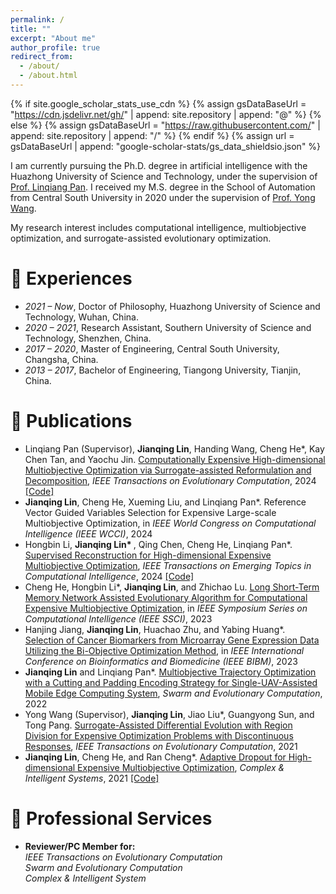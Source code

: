 ```yaml
---
permalink: /
title: ""
excerpt: "About me"
author_profile: true
redirect_from: 
  - /about/
  - /about.html
---
```


{% if site.google_scholar_stats_use_cdn %}
{% assign gsDataBaseUrl = "https://cdn.jsdelivr.net/gh/" | append: site.repository | append: "@" %}
{% else %}
{% assign gsDataBaseUrl = "https://raw.githubusercontent.com/" | append: site.repository | append: "/" %}
{% endif %}
{% assign url = gsDataBaseUrl | append: "google-scholar-stats/gs_data_shieldsio.json" %}

<span class='anchor' id='about-me'></span>

I am currently pursuing the Ph.D. degree in artificial intelligence with the Huazhong University of Science and Technology, under the supervision of [Prof. Linqiang Pan](http://faculty.hust.edu.cn/panlinqiang/zh_CN/index.htm). I received my M.S. degree in the School of Automation from Central South University in 2020 under the supervision of [Prof. Yong Wang](https://faculty.csu.edu.cn/wangyong/zh_CN/index.htm).

My research interest includes computational intelligence, multiobjective optimization, and surrogate-assisted evolutionary optimization. 
<!-- I have published more than 100 papers at the top international AI conferences with total <a href='https://scholar.google.com/citations?user=DhtAFkwAAAAJ'>google scholar citations <strong><span id='total_cit'>260000+</span></strong></a> (You can also use google scholar badge <a href='https://scholar.google.com/citations?user=DhtAFkwAAAAJ'><img src="https://img.shields.io/endpoint?url={{ url | url_encode }}&logo=Google%20Scholar&labelColor=f6f6f6&color=9cf&style=flat&label=citations"></a>). -->

# 📖 Experiences
- *2021 – Now*, Doctor of Philosophy, Huazhong University of Science and Technology, Wuhan, China.
- *2020 – 2021*, Research Assistant, Southern University of Science and Technology, Shenzhen, China.
- *2017 – 2020*, Master of Engineering, Central South University, Changsha, China.
- *2013 – 2017*, Bachelor of Engineering, Tiangong University, Tianjin, China.

<!-- # 🔥 News -->
<!-- - *2022.02*: &nbsp;🎉🎉 Lorem ipsum dolor sit amet, consectetur adipiscing elit. Vivamus ornare aliquet ipsum, ac tempus justo dapibus sit amet.  -->
<!-- - *2022.02*: &nbsp;🎉🎉 Lorem ipsum dolor sit amet, consectetur adipiscing elit. Vivamus ornare aliquet ipsum, ac tempus justo dapibus sit amet.  -->

# 📝 Publications 

<!--- **Surrogate-assisted Multiobjective Genes Selection Method for Cell Classification from Single-cell RNA Sequencing Data **  <br>  -->
<!--  <ins>Jianqing Lin</ins>, Cheng He, Hanjing Jiang, and Linqiang Pan  <br>  -->
<!--  _TBD, in press_ --> 
<!--- **Variable Reconstruction for Evolutionary Large-scale Expensive Multiobjective Optimization**  <br>  -->
<!--  <ins>Jianqing Lin</ins>, Cheng He, Ye Tian, and Linqiang Pan  <br>  -->
<!--  _IEEE/CAA Journal of Automatica Sinica, in press_ --> 
- Linqiang Pan (Supervisor), <b>Jianqing Lin</b>, Handing Wang, Cheng He*, Kay Chen Tan, and Yaochu Jin. [Computationally Expensive High-dimensional Multiobjective Optimization via Surrogate-assisted Reformulation and Decomposition](https://ieeexplore.ieee.org/document/10477568), _IEEE Transactions on Evolutionary Computation_, 2024
 [[Code]](https://github.com/jqlincn/TP-SAEA)
- **Jianqing Lin**, Cheng He, Xueming Liu, and Linqiang Pan*. Reference Vector Guided Variables Selection for Expensive Large-scale Multiobjective Optimization, in _IEEE World Congress on Computational Intelligence (IEEE WCCI)_, 2024
- Hongbin Li, <b>Jianqing Lin* </b>, Qing Chen, Cheng He, Linqiang Pan*. [Supervised Reconstruction for High-dimensional Expensive Multiobjective Optimization](https://ieeexplore.ieee.org/abstract/document/10428945), _IEEE Transactions on Emerging Topics in Computational Intelligence_, 2024
[[Code]](https://github.com/jqlincn/SR-SAEA)
- Cheng He, Hongbin Li*, <b>Jianqing Lin</b>, and Zhichao Lu. [Long Short-Term Memory Network Assisted Evolutionary Algorithm for Computational Expensive Multiobjective Optimization](https://ieeexplore.ieee.org/abstract/document/10371889), in _IEEE Symposium Series on Computational Intelligence (IEEE SSCI)_, 2023
- Hanjing Jiang, **Jianqing Lin**, Huachao Zhu, and Yabing Huang*. [Selection of Cancer Biomarkers from Microarray Gene Expression Data Utilizing the Bi-Objective Optimization Method](https://ieeexplore.ieee.org/abstract/document/10385464), in _IEEE International Conference on Bioinformatics and Biomedicine (IEEE BIBM)_, 2023
- <b>Jianqing Lin</b> and Linqiang Pan*. [Multiobjective Trajectory Optimization with a Cutting and Padding Encoding Strategy for Single-UAV-Assisted Mobile Edge Computing System](https://www.sciencedirect.com/science/article/pii/S2210650222001316), _Swarm and Evolutionary Computation_, 2022
- Yong Wang (Supervisor), <b>Jianqing Lin</b>, Jiao Liu*, Guangyong Sun, and Tong Pang. [Surrogate-Assisted Differential Evolution with Region Division for Expensive Optimization Problems with Discontinuous Responses](https://ieeexplore.ieee.org/abstract/document/9559391), _IEEE Transactions on Evolutionary Computation_, 2021  <br>
- <b>Jianqing Lin</b>, Cheng He, and Ran Cheng*. [Adaptive Dropout for High-dimensional Expensive Multiobjective Optimization](https://link.springer.com/article/10.1007/s40747-021-00362-5), _Complex & Intelligent Systems_, 2021
  [[Code]](https://github.com/jqlincn/ADSAPSO)


<!-- <div class='paper-box'><div class='paper-box-image'><div><div class="badge">CVPR 2016</div><img src='images/500x300.png' alt="sym" width="100%"></div></div> -->
<!-- <div class='paper-box-text' markdown="1"> -->

<!-- [Deep Residual Learning for Image Recognition](https://openaccess.thecvf.com/content_cvpr_2016/papers/He_Deep_Residual_Learning_CVPR_2016_paper.pdf) -->

<!-- **Kaiming He**, Xiangyu Zhang, Shaoqing Ren, Jian Sun -->

<!-- [**Project**](https://scholar.google.com/citations?view_op=view_citation&hl=zh-CN&user=DhtAFkwAAAAJ&citation_for_view=DhtAFkwAAAAJ:ALROH1vI_8AC) <strong><span class='show_paper_citations' data='DhtAFkwAAAAJ:ALROH1vI_8AC'></span></strong> -->
<!-- - Lorem ipsum dolor sit amet, consectetur adipiscing elit. Vivamus ornare aliquet ipsum, ac tempus justo dapibus sit amet.  -->
<!-- </div> -->
<!-- </div> -->

<!-- - [Lorem ipsum dolor sit amet, consectetur adipiscing elit. Vivamus ornare aliquet ipsum, ac tempus justo dapibus sit amet](https://github.com), A, B, C, **CVPR 2020** -->

<!-- # 🎖 Honors and Awards -->
<!-- - *2021.10* Lorem ipsum dolor sit amet, consectetur adipiscing elit. Vivamus ornare aliquet ipsum, ac tempus justo dapibus sit amet.  -->
<!-- - *2021.09* Lorem ipsum dolor sit amet, consectetur adipiscing elit. Vivamus ornare aliquet ipsum, ac tempus justo dapibus sit amet.  -->

<!-- # 💬 Invited Talks -->
<!-- - *2021.06*, Lorem ipsum dolor sit amet, consectetur adipiscing elit. Vivamus ornare aliquet ipsum, ac tempus justo dapibus sit amet.  -->
<!-- - *2021.03*, Lorem ipsum dolor sit amet, consectetur adipiscing elit. Vivamus ornare aliquet ipsum, ac tempus justo dapibus sit amet.  \| [\[video\]](https://github.com/) -->

<!-- # 💻 Internships -->
<!-- - *2019.05 - 2020.02*, [Lorem](https://github.com/), China. -->

# 📌 Professional Services
- **Reviewer/PC Member for:**   <br>
  _IEEE Transactions on Evolutionary Computation_   <br>
  _Swarm and Evolutionary Computation_   <br>
  _Complex & Intelligent System_   <br>
